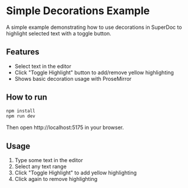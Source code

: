 # Simple Decorations Example

A simple example demonstrating how to use decorations in SuperDoc to highlight selected text with a toggle button.

## Features

- Select text in the editor
- Click "Toggle Highlight" button to add/remove yellow highlighting
- Shows basic decoration usage with ProseMirror

## How to run

```bash
npm install
npm run dev
```

Then open http://localhost:5175 in your browser.

## Usage

1. Type some text in the editor
2. Select any text range
3. Click "Toggle Highlight" to add yellow highlighting
4. Click again to remove highlighting